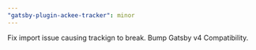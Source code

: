 ```yaml
---
"gatsby-plugin-ackee-tracker": minor
---
```


Fix import issue causing trackign to break. Bump Gatsby v4 Compatibility.
